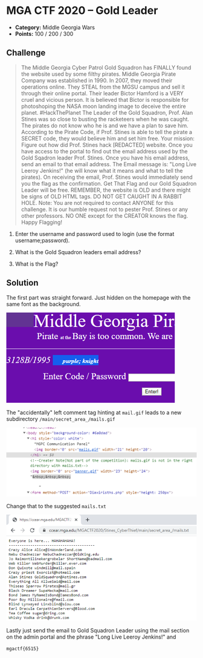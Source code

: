 # MGA CTF 2020 – Gold Leader

* **Category:** Middle Georgia Wars
* **Points:** 100 / 200 / 300

## Challenge

> The Middle Georgia Cyber Patrol Gold Squadron has FINALLY found the website used by some filthy pirates. Middle 
Georgia Pirate Company was established in 1990. In 2007, they moved their operations online. They STEAL from the MGSU 
campus and sell it through their online portal. Their leader Bictor Hamford is a VERY cruel and vicious person. It is 
believed that Bictor is responsible for photoshoping the NASA moon landing image to deceive the entire 
planet. #HackThePlanet The Leader of the Gold Squadron, Prof. Alan Stines was so close to busting the racketeers
 when he was caught. The pirates do not know who he is and we have a plan to save him. According to the Pirate Code, 
 if Prof. Stines is able to tell the pirate a SECRET code, they would believe him and set him free. Your mission: 
 Figure out how did Prof. Stines hack [REDACTED] website. Once you have 
 access to the portal to find out the email address used by the Gold Sqadron leader Prof. Stines. Once you have 
 his email address, send an email to that email address. The Email message is: "Long Live Leeroy 
 Jenkins!" (he will know what it means and what to tell the pirates). On receiving the email, Prof. 
 Stines would immediately send you the flag as the confirmation. Get That Flag and our Gold Squadron Leader will 
 be free. REMEMBER, the website is OLD and there might be signs of OLD HTML tags. DO NOT GET CAUGHT IN A RABBIT HOLE. 
 Note: You are not required to contact ANYONE for this challenge. It is our humble request not to pester Prof. Stines 
 or any other professors. NO ONE except for the CREATOR knows the flag. Happy Flagging! 
 
1. Enter the username and password used to login (use the format username;password).
 
2. What is the Gold Squadron leaders email address?

3. What is the Flag?

## Solution

The first part was straight forward. Just hidden on the homepage with the same font as the background.

![banner](../IMAGES/mga-gold-1.PNG)

The "accidentally" left comment tag hinting at `mail.gif` leads to a new subdirectory `/main/secret_area_/mails.gif`

![banner](../IMAGES/mga-gold-2.PNG)

Change that to the suggested `mails.txt`

![banner](../IMAGES/mga-gold-3.PNG)

Lastly just send the email to Gold Squadron Leader using the mail section on the admin portal and the phrase "Long Live Leeroy Jenkins!" and 
```
mgactf{6515}
```
